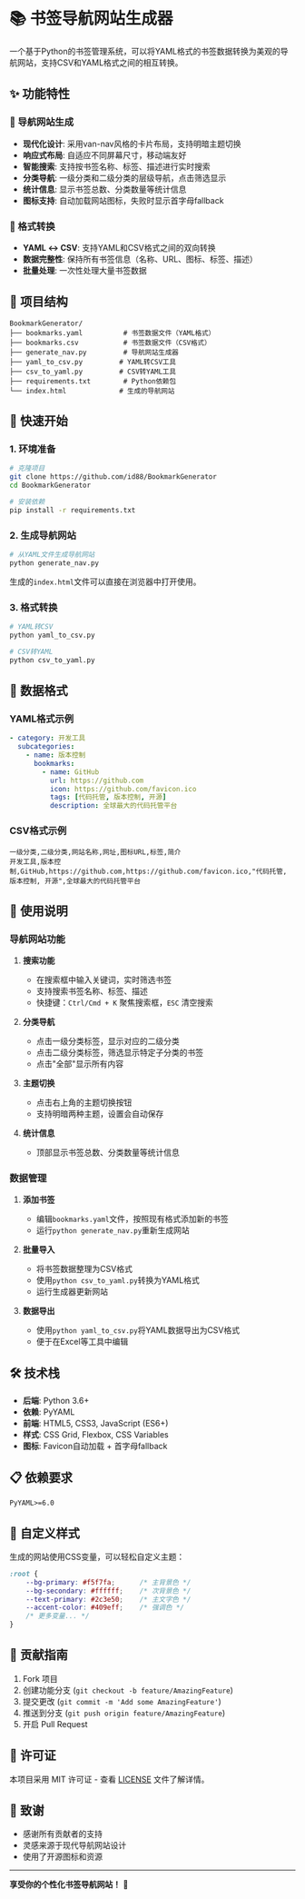 # 📚 书签导航网站生成器

一个基于Python的书签管理系统，可以将YAML格式的书签数据转换为美观的导航网站，支持CSV和YAML格式之间的相互转换。

## ✨ 功能特性

### 🎨 导航网站生成
- **现代化设计**: 采用van-nav风格的卡片布局，支持明暗主题切换
- **响应式布局**: 自适应不同屏幕尺寸，移动端友好
- **智能搜索**: 支持按书签名称、标签、描述进行实时搜索
- **分类导航**: 一级分类和二级分类的层级导航，点击筛选显示
- **统计信息**: 显示书签总数、分类数量等统计信息
- **图标支持**: 自动加载网站图标，失败时显示首字母fallback

### 🔄 格式转换
- **YAML ↔ CSV**: 支持YAML和CSV格式之间的双向转换
- **数据完整性**: 保持所有书签信息（名称、URL、图标、标签、描述）
- **批量处理**: 一次性处理大量书签数据

## 📁 项目结构

```
BookmarkGenerator/
├── bookmarks.yaml          # 书签数据文件（YAML格式）
├── bookmarks.csv           # 书签数据文件（CSV格式）
├── generate_nav.py         # 导航网站生成器
├── yaml_to_csv.py         # YAML转CSV工具
├── csv_to_yaml.py         # CSV转YAML工具
├── requirements.txt        # Python依赖包
└── index.html             # 生成的导航网站
```

## 🚀 快速开始

### 1. 环境准备

```bash
# 克隆项目
git clone https://github.com/id88/BookmarkGenerator
cd BookmarkGenerator

# 安装依赖
pip install -r requirements.txt
```

### 2. 生成导航网站

```bash
# 从YAML文件生成导航网站
python generate_nav.py
```

生成的`index.html`文件可以直接在浏览器中打开使用。

### 3. 格式转换

```bash
# YAML转CSV
python yaml_to_csv.py

# CSV转YAML
python csv_to_yaml.py
```

## 📝 数据格式

### YAML格式示例

```yaml
- category: 开发工具
  subcategories:
    - name: 版本控制
      bookmarks:
        - name: GitHub
          url: https://github.com
          icon: https://github.com/favicon.ico
          tags: [代码托管, 版本控制, 开源]
          description: 全球最大的代码托管平台
```

### CSV格式示例

```csv
一级分类,二级分类,网站名称,网址,图标URL,标签,简介
开发工具,版本控制,GitHub,https://github.com,https://github.com/favicon.ico,"代码托管, 版本控制, 开源",全球最大的代码托管平台
```

## 🎯 使用说明

### 导航网站功能

1. **搜索功能**
   - 在搜索框中输入关键词，实时筛选书签
   - 支持搜索书签名称、标签、描述
   - 快捷键：`Ctrl/Cmd + K` 聚焦搜索框，`ESC` 清空搜索

2. **分类导航**
   - 点击一级分类标签，显示对应的二级分类
   - 点击二级分类标签，筛选显示特定子分类的书签
   - 点击"全部"显示所有内容

3. **主题切换**
   - 点击右上角的主题切换按钮
   - 支持明暗两种主题，设置会自动保存

4. **统计信息**
   - 顶部显示书签总数、分类数量等统计信息

### 数据管理

1. **添加书签**
   - 编辑`bookmarks.yaml`文件，按照现有格式添加新的书签
   - 运行`python generate_nav.py`重新生成网站

2. **批量导入**
   - 将书签数据整理为CSV格式
   - 使用`python csv_to_yaml.py`转换为YAML格式
   - 运行生成器更新网站

3. **数据导出**
   - 使用`python yaml_to_csv.py`将YAML数据导出为CSV格式
   - 便于在Excel等工具中编辑

## 🛠️ 技术栈

- **后端**: Python 3.6+
- **依赖**: PyYAML
- **前端**: HTML5, CSS3, JavaScript (ES6+)
- **样式**: CSS Grid, Flexbox, CSS Variables
- **图标**: Favicon自动加载 + 首字母fallback

## 📋 依赖要求

```
PyYAML>=6.0
```

## 🎨 自定义样式

生成的网站使用CSS变量，可以轻松自定义主题：

```css
:root {
    --bg-primary: #f5f7fa;      /* 主背景色 */
    --bg-secondary: #ffffff;    /* 次背景色 */
    --text-primary: #2c3e50;    /* 主文字色 */
    --accent-color: #409eff;    /* 强调色 */
    /* 更多变量... */
}
```

## 🤝 贡献指南

1. Fork 项目
2. 创建功能分支 (`git checkout -b feature/AmazingFeature`)
3. 提交更改 (`git commit -m 'Add some AmazingFeature'`)
4. 推送到分支 (`git push origin feature/AmazingFeature`)
5. 开启 Pull Request

## 📄 许可证

本项目采用 MIT 许可证 - 查看 [LICENSE](LICENSE) 文件了解详情。

## 🙏 致谢

- 感谢所有贡献者的支持
- 灵感来源于现代导航网站设计
- 使用了开源图标和资源

---

**享受你的个性化书签导航网站！** 🎉
